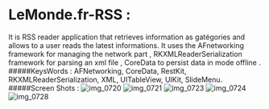 # LeMonde.fr-RSS :
It is RSS reader application that retrieves information as gatégories and allows to a user reads the latest informations. It uses the AFnetworking framework for managing the network part , RKXMLReaderSerialization framework for parsing an xml file , CoreData to persist data in mode offline .
#####KeysWords : 
AFNetworking, CoreData, RestKit, RKXMLReaderSerialization, XML, UITableView, UIKit, SlideMenu.
#####Screen Shots :
![img_0720](https://cloud.githubusercontent.com/assets/13332603/12011411/6043453a-accb-11e5-9897-edb7e97b81a5.jpg)
![img_0721](https://cloud.githubusercontent.com/assets/13332603/12011412/628613cc-accb-11e5-8473-342c5d56287d.jpg)
![img_0723](https://cloud.githubusercontent.com/assets/13332603/12011413/655b3bc2-accb-11e5-9219-00ab6f919a16.jpg)
![img_0724](https://cloud.githubusercontent.com/assets/13332603/12011414/698b60a0-accb-11e5-8434-414a6a98ab8e.jpg)
![img_0728](https://cloud.githubusercontent.com/assets/13332603/12011416/6bffad3c-accb-11e5-8eac-fab1549cbb56.jpg)
